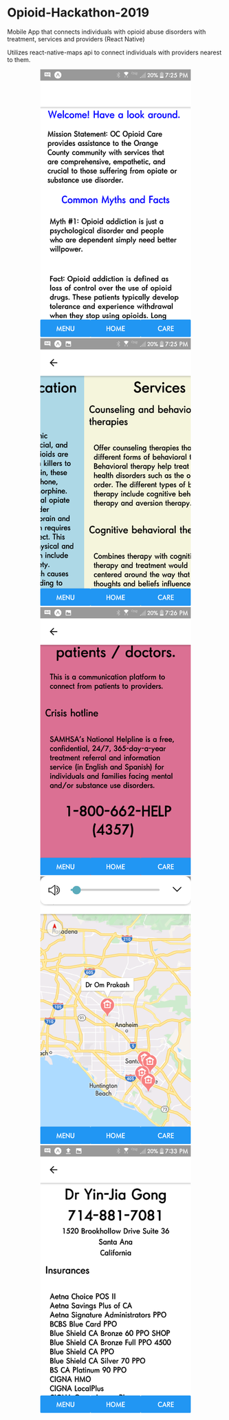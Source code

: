 # Opioid-Hackathon-2019
Mobile App that connects individuals with opioid abuse disorders with treatment, services and providers
(React Native)

Utilizes react-native-maps api to connect individuals with providers nearest to them. 
<p align="center">
  <img src="/assets/s1.png" width="350" title="hover text">
  <img src="/assets/s3.png" width="350" title="hover text">
  <img src="/assets/s4.png" width="350" title="hover text">
  <br>
  <img src="/assets/s2.png" width="350" title="hover text">
  <img src="/assets/s5.png" width="350" title="hover text">
</p>
